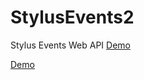 # StylusEvents2
 Stylus Events Web API
<a href="http://shuding.github.io/apple-pencil-safari-api-test" rel="nofollow">Demo</a>
<p>
 <a href="http://shuding.github.io/apple-pencil-safari-api-test" rel="nofollow">Demo</a>
